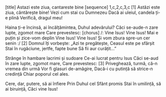 [title] Astazi este ziua, cantareste bine
[sequence] 1,c,2,c,3,c
[1]
Astăzi este ziua, cântărește bine!
Vezi cum stai cu Dumnezeu
Dacă ai uleiul, candela ți-e plină
Verifică, dragul meu!

Haina ți-e încinsă, ai încălțămintea,
Duhul adevărului?
Căci se-aude-n zare lupte, zgomot mare
Care prevestesc:
[chorus]
/: Vine Isus! Vine Isus!
Mai e puțin și zice-vom deplin
Vine Isus! Vine Isus!
Și vom zbura spre-un cer senin :/
[2]
Domnul îți vorbeşte: „Azi te pregătește,
Ceasul este pe sfârșit
Stai în rugăciune, jertfe, fapte bune
Să fii aur curățit...”

Strânge în hambare lacrimi și sudoare
Ce-ai lucrat pentru Isus
Căci se-aud în zare lupte, zgomot mare,
Care prevestesc:
[3]
Priveghează, turmă, că-n vremea din urmă
Vor fi glasuri de-amăgire,
Dacă-i cu putință să strice-n credință
Chiar poporul cel ales.

Cere, dar, putere, să ai înfiere
Prin Duhul cel Sfânt promis
Stai în umilință, să ai biruință,
Căci vine Isus!

